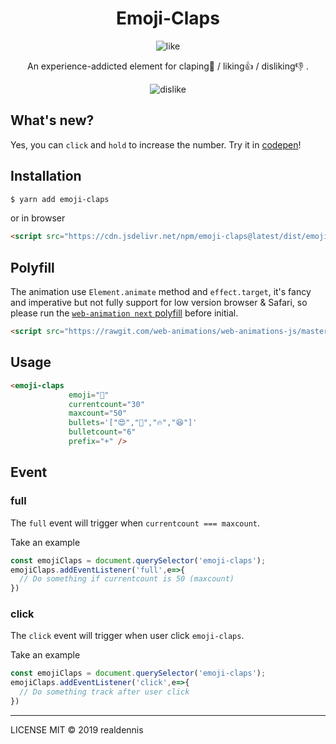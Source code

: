 <div align="center">
  <h1>Emoji-Claps</h1>
  <img src="https://media.giphy.com/media/L0ZowtBQQPiDmqw91H/giphy.gif" alt="like">
  <p> An experience-addicted element for claping👏 / liking👍 / disliking👎 .</p>
  <img src="https://media.giphy.com/media/SRwJziI9B7RzqGDdtv/giphy.gif" alt="dislike">
</div>

## What's new?

Yes, you can `click` and `hold` to increase the number.
Try it in [codepen](https://codepen.io/realdennis/pen/RwNGLEE)!

## Installation
```sh
$ yarn add emoji-claps
```
or in browser
```html
<script src="https://cdn.jsdelivr.net/npm/emoji-claps@latest/dist/emoji-claps.js"></script>
```

## Polyfill

The animation use `Element.animate` method and `effect.target`, it's fancy and imperative but not fully support for low version browser & Safari, so please run the [`web-animation next` polyfill](https://github.com/web-animations/web-animations-js) before initial.

```html
<script src="https://rawgit.com/web-animations/web-animations-js/master/web-animations-next-lite.min.js"></script>
```

## Usage

```html 
<emoji-claps 
             emoji="👏" 
             currentcount="30" 
             maxcount="50" 
             bullets='["😍","🎉","🔥","😆"]' 
             bulletcount="6" 
             prefix="+" />
```  

## Event

### full
The `full` event will trigger when `currentcount === maxcount`.

Take an example
```javascript
const emojiClaps = document.querySelector('emoji-claps');
emojiClaps.addEventListener('full',e=>{
  // Do something if currentcount is 50 (maxcount)
})
```

### click
The `click` event will trigger when user click `emoji-claps`.

Take an example
```javascript
const emojiClaps = document.querySelector('emoji-claps');
emojiClaps.addEventListener('click',e=>{
  // Do something track after user click
})
```

---
LICENSE MIT © 2019 realdennis
